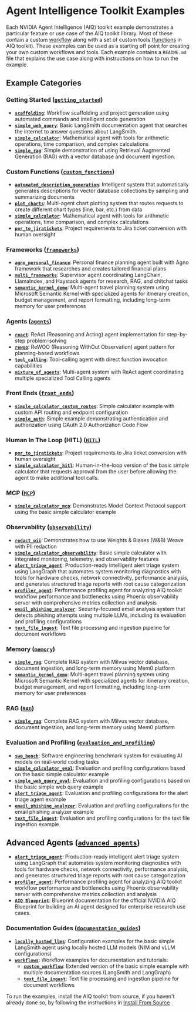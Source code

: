 <!--
SPDX-FileCopyrightText: Copyright (c) 2025, NVIDIA CORPORATION & AFFILIATES. All rights reserved.
SPDX-License-Identifier: Apache-2.0

Licensed under the Apache License, Version 2.0 (the "License");
you may not use this file except in compliance with the License.
You may obtain a copy of the License at

http://www.apache.org/licenses/LICENSE-2.0

Unless required by applicable law or agreed to in writing, software
distributed under the License is distributed on an "AS IS" BASIS,
WITHOUT WARRANTIES OR CONDITIONS OF ANY KIND, either express or implied.
See the License for the specific language governing permissions and
limitations under the License.
-->

# Agent Intelligence Toolkit Examples

Each NVIDIA Agent Intelligence (AIQ) toolkit example demonstrates a particular feature or use case of the AIQ toolkit library. Most of these contain a custom [workflow](../docs/source/tutorials/index.md) along with a set of custom tools ([functions](../docs/source/workflows/functions/index.md) in AIQ toolkit). These examples can be used as a starting off point for creating your own custom workflows and tools. Each example contains a `README.md` file that explains the use case along with instructions on how to run the example.

## Example Categories

### Getting Started ([`getting_started`](getting_started/))
- **[`scaffolding`](getting_started/scaffolding/)**: Workflow scaffolding and project generation using automated commands and intelligent code generation
- **[`simple_web_query`](getting_started/simple_web_query/)**: Basic LangSmith documentation agent that searches the internet to answer questions about LangSmith.
- **[`simple_calculator`](getting_started/simple_calculator/)**: Mathematical agent with tools for arithmetic operations, time comparison, and complex calculations
- **[`simple_rag`](RAG/simple_rag/)**: Simple demonstration of using Retrieval Augmented Generation (RAG) with a vector database and document ingestion.

### Custom Functions ([`custom_functions`](custom_functions/))
- **[`automated_description_generation`](custom_functions/automated_description_generation/)**: Intelligent system that automatically generates descriptions for vector database collections by sampling and summarizing documents
- **[`plot_charts`](custom_functions/plot_charts/)**: Multi-agent chart plotting system that routes requests to create different chart types (line, bar, etc.) from data
- **[`simple_calculator`](getting_started/simple_calculator/)**: Mathematical agent with tools for arithmetic operations, time comparison, and complex calculations
- **[`por_to_jiratickets`](HITL/por_to_jiratickets/)**: Project requirements to Jira ticket conversion with human oversight

### Frameworks ([`frameworks`](frameworks/))
- **[`agno_personal_finance`](frameworks/agno_personal_finance/)**: Personal finance planning agent built with Agno framework that researches and creates tailored financial plans
- **[`multi_frameworks`](frameworks/multi_frameworks/)**: Supervisor agent coordinating LangChain, LlamaIndex, and Haystack agents for research, RAG, and chitchat tasks
- **[`semantic_kernel_demo`](frameworks/semantic_kernel_demo/)**: Multi-agent travel planning system using Microsoft Semantic Kernel with specialized agents for itinerary creation, budget management, and report formatting, including long-term memory for user preferences

### Agents ([`agents`](agents/))
- **[`react`](agents/react/)**: ReAct (Reasoning and Acting) agent implementation for step-by-step problem-solving
- **[`rewoo`](agents/rewoo/)**: ReWOO (Reasoning WithOut Observation) agent pattern for planning-based workflows
- **[`tool_calling`](agents/tool_calling/)**: Tool-calling agent with direct function invocation capabilities
- **[`mixture_of_agents`](agents/mixture_of_agents/)**: Multi-agent system with ReAct agent coordinating multiple specialized Tool Calling agents

### Front Ends ([`front_ends`](front_ends/))
- **[`simple_calculator_custom_routes`](front_ends/simple_calculator_custom_routes/)**: Simple calculator example with custom API routing and endpoint configuration
- **[`simple_auth`](front_ends/simple_auth/)**: Simple example demonstrating authentication and authorization using OAuth 2.0 Authorization Code Flow

### Human In The Loop (HITL) ([`HITL`](HITL/))
- **[`por_to_jiratickets`](HITL/por_to_jiratickets/)**: Project requirements to Jira ticket conversion with human oversight
- **[`simple_calculator_hitl`](HITL/simple_calculator_hitl/)**: Human-in-the-loop version of the basic simple calculator that requests approval from the user before allowing the agent to make additional tool calls.

### MCP ([`MCP`](MCP/))
- **[`simple_calculator_mcp`](MCP/simple_calculator_mcp/)**: Demonstrates Model Context Protocol support using the basic simple calculator example

### Observability ([`observability`](observability/))
- **[`redact_pii`](observability/redact_pii/)**: Demonstrates how to use Weights & Biases (W&B) Weave with PII redaction
- **[`simple_calculator_observability`](observability/simple_calculator_observability/)**: Basic simple calculator with integrated monitoring, telemetry, and observability features
- **[`alert_triage_agent`](advanced_agents/alert_triage_agent/)**: Production-ready intelligent alert triage system using LangGraph that automates system monitoring diagnostics with tools for hardware checks, network connectivity, performance analysis, and generates structured triage reports with root cause categorization
- **[`profiler_agent`](advanced_agents/profiler_agent/)**: Performance profiling agent for analyzing AIQ toolkit workflow performance and bottlenecks using Phoenix observability server with comprehensive metrics collection and analysis
- **[`email_phishing_analyzer`](evaluation_and_profiling/email_phishing_analyzer/)**: Security-focused email analysis system that detects phishing attempts using multiple LLMs, including its evaluation and profiling configurations
- **[`text_file_ingest`](documentation_guides/workflows/text_file_ingest/)**: Text file processing and ingestion pipeline for document workflows

### Memory ([`memory`](memory/))
- **[`simple_rag`](RAG/simple_rag/)**: Complete RAG system with Milvus vector database, document ingestion, and long-term memory using Mem0 platform
- **[`semantic_kernel_demo`](frameworks/semantic_kernel_demo/)**: Multi-agent travel planning system using Microsoft Semantic Kernel with specialized agents for itinerary creation, budget management, and report formatting, including long-term memory for user preferences

### RAG ([`RAG`](RAG/))
- **[`simple_rag`](RAG/simple_rag/)**: Complete RAG system with Milvus vector database, document ingestion, and long-term memory using Mem0 platform

### Evaluation and Profiling ([`evaluation_and_profiling`](evaluation_and_profiling/))
- **[`swe_bench`](evaluation_and_profiling/swe_bench/)**: Software engineering benchmark system for evaluating AI models on real-world coding tasks
- **[`simple_calculator_eval`](evaluation_and_profiling/simple_calculator_eval/)**: Evaluation and profiling configurations based on the basic simple calculator example
- **[`simple_web_query_eval`](evaluation_and_profiling/simple_web_query_eval/)**: Evaluation and profiling configurations based on the basic simple web query example
- **[`alert_triage_agent`](advanced_agents/alert_triage_agent/)**: Evaluation and profiling configurations for the alert triage agent example
- **[`email_phishing_analyzer`](evaluation_and_profiling/email_phishing_analyzer/)**: Evaluation and profiling configurations for the email phishing analyzer example
- **[`text_file_ingest`](documentation_guides/workflows/text_file_ingest/)**: Evaluation and profiling configurations for the text file ingestion example

## Advanced Agents ([`advanced_agents`](advanced_agents/))
- **[`alert_triage_agent`](advanced_agents/alert_triage_agent/)**: Production-ready intelligent alert triage system using LangGraph that automates system monitoring diagnostics with tools for hardware checks, network connectivity, performance analysis, and generates structured triage reports with root cause categorization
- **[`profiler_agent`](advanced_agents/profiler_agent/)**: Performance profiling agent for analyzing AIQ toolkit workflow performance and bottlenecks using Phoenix observability server with comprehensive metrics collection and analysis
- **[`AIQ Blueprint`](advanced_agents/aiq_blueprint/)**: Blueprint documentation for the official NVIDIA AIQ Blueprint for building an AI agent designed for enterprise research use cases.

### Documentation Guides ([`documentation_guides`](documentation_guides/))
- **[`locally_hosted_llms`](documentation_guides/locally_hosted_llms/)**: Configuration examples for the basic simple LangSmith agent using locally hosted LLM models (NIM and vLLM configurations)
- **[`workflows`](documentation_guides/workflows/)**: Workflow examples for documentation and tutorials:
  - **[`custom_workflow`](documentation_guides/workflows/custom_workflow/)**: Extended version of the basic simple example with multiple documentation sources (LangSmith and LangGraph)
  - **[`text_file_ingest`](documentation_guides/workflows/text_file_ingest/)**: Text file processing and ingestion pipeline for document workflows

To run the examples, install the AIQ toolkit from source, if you haven't already done so, by following the instructions in  [Install From Source](../docs/source/quick-start/installing.md#install-from-source) .
